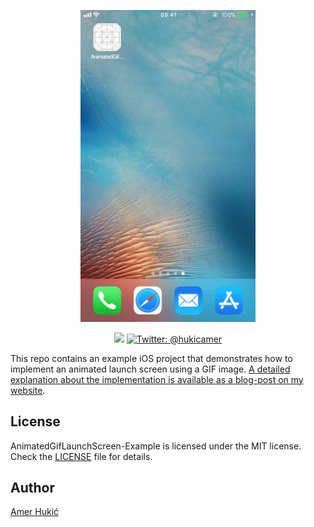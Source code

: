 <p align="center">
    <img src="Demo.gif" width="280" max-width="80%" alt="Animated launch screen" />
</p>

<p align="center">
    <img src="https://img.shields.io/badge/Swift-4.2-orange.svg" />
    <a href="https://twitter.com/hukicamer">
        <img src="https://img.shields.io/badge/contact-%40hukicamer-blue.svg?style=flat" alt="Twitter: @hukicamer" />
    </a>
</p>

This repo contains an example iOS project that demonstrates how to implement an animated launch screen using a GIF image. 
[A detailed explanation about the implementation is available as a blog-post on my website](https://www.amerhukic.com/animating-launch-screen-using-gif).


## License

AnimatedGifLaunchScreen-Example is licensed under the MIT license. Check the [LICENSE](LICENSE) file for details.

## Author

[Amer Hukić](https://amerhukic.com)
